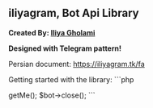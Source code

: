 ## iliyagram, Bot Api Library
**Created By: [Iliya Gholami](https://t.me/dr_eliya)**

**Designed with Telegram pattern!**

Persian document: <https://iliyagram.tk/fa>

Getting started with the library: ```php
<?php
require 'vendor/autoload.php';

$bot = new Iliyagram\Bot('API_TOKEN');
echo $bot->getMe();
$bot->close();

```
